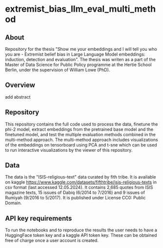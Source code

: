 # extremist_bias_llm_eval_multi_method

## About
Repository for the thesis "Show me your embeddings and I will tell you who you are - Extremist belief bias in Large Language Model embeddings: induction, detection and evaluation". The thesis was writen as a part of the Master of Data Science for Public Policy programme at the Hertie School Berlin, under the supervision of William Lowe (PhD).

## Overview
add abstract

## Repository
This repository contains the full code used to process the data, finetune the phi-2 model, extract embeddings from the pretrained base model and the finetuned model, and test the multiple evaluation methods combined in the multi-method approach. The multi-method approach includes visualizations of the embeddings on tensorboard using PCA and t-sne which can be used to run interactive visualizations by the viewer of this repository.

## Data
The data is the "ISIS-religious-text" data curated by fith tribe. It is available on kaggle https://www.kaggle.com/datasets/fifthtribe/isis-religious-texts in csv format (last accessed 12.05.2024). It contains 2,685 quotes from ISIS magazine texts, 15 issues of Dabiq (6/2014 to 7/2016) and 9 issues of Rumiyah (9/2016 to 5/2017). It is published under License CC0: Public Domain.

## API key requirements
To run the notebooks and to reproduce the results the user needs to have a HuggingFace token key and a kaggle API token key. These can be obtained free of charge once a user account is created.
